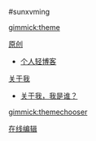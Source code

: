 #sunxvming



[gimmick:theme](flatly)

[原创]()
  * [个人轻博客](blog/article1.md)


[关于我]()
  * [关于我，我是谁？](blog/article1.md)
  

[gimmick:themechooser](选择皮肤)

[在线编辑](http://prose.io/#liminany/m)


<!--
[gimmick:Disqus](limin-mblogs)
-->
